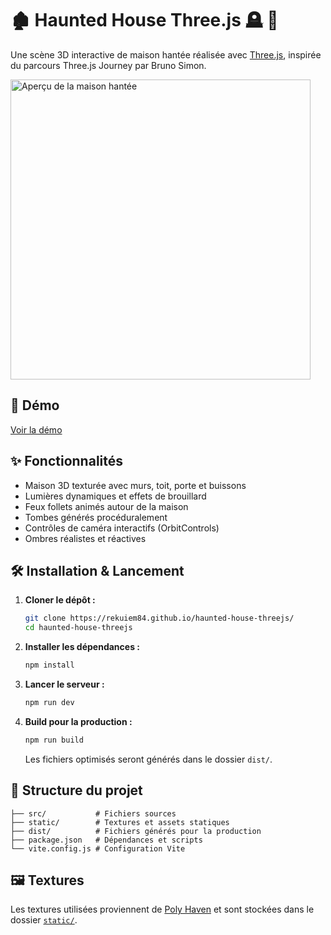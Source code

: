 # 🏚️ Haunted House Three.js 🪦 👻

Une scène 3D interactive de maison hantée réalisée avec [Three.js](https://threejs.org/), inspirée du parcours Three.js Journey par Bruno Simon.

<img src="./docs/scene.png" alt="Aperçu de la maison hantée" width="480"/>

## 🚀 Démo

[Voir la démo](https://rekuiem84.github.io/haunted-house-threejs/)

## ✨ Fonctionnalités

- Maison 3D texturée avec murs, toit, porte et buissons
- Lumières dynamiques et effets de brouillard
- Feux follets animés autour de la maison
- Tombes générés procéduralement
- Contrôles de caméra interactifs (OrbitControls)
- Ombres réalistes et réactives

## 🛠️ Installation & Lancement

1. **Cloner le dépôt :**

   ```bash
   git clone https://rekuiem84.github.io/haunted-house-threejs/
   cd haunted-house-threejs
   ```

2. **Installer les dépendances :**

   ```bash
   npm install
   ```

3. **Lancer le serveur :**

   ```bash
   npm run dev
   ```

4. **Build pour la production :**
   ```bash
   npm run build
   ```
   Les fichiers optimisés seront générés dans le dossier `dist/`.

## 📁 Structure du projet

```
├── src/           # Fichiers sources
├── static/        # Textures et assets statiques
├── dist/          # Fichiers générés pour la production
├── package.json   # Dépendances et scripts
└── vite.config.js # Configuration Vite
```

## 🖼️ Textures

Les textures utilisées proviennent de [Poly Haven](https://polyhaven.com/) et sont stockées dans le dossier [`static/`](static/).
